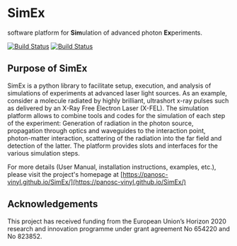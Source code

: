 SimEx
==================

software platform for **Sim**ulation of advanced photon **Ex**periments.

[![Build Status](https://travis-ci.org/PaNOSC-ViNYL/SimEx.svg?branch=master)](https://travis-ci.org/PaNOSC-ViNYL/SimEx)
[![Build Status](https://travis-ci.org/PaNOSC-ViNYL/SimEx.svg?branch=develop)](https://travis-ci.org/PaNOSC-ViNYL/SimEx)


## Purpose of SimEx

SimEx is a python library to facilitate setup, execution, and analysis of
simulations of experiments at advanced laser light sources.
As an example, consider a molecule radiated by highly brilliant,
ultrashort x-ray pulses such as delivered by an X-Ray Free Electron Laser (X-FEL).
The simulation platform allows to combine tools and codes for the
simulation of each step of the experiment: Generation of radiation in the
photon source, propagation through optics and waveguides to the interaction
point, photon-matter interaction, scattering of the radiation into the far
field and detection of the latter. The platform provides slots and
interfaces for the various simulation steps.

For more details (User Manual, installation instructions, examples, etc.),
please visit the project's homepage at [https://panosc-vinyl.github.io/SimEx/](https://panosc-vinyl.github.io/SimEx/)

## Acknowledgements
This project has received funding from the European Union’s Horizon 2020 research and innovation programme under grant agreement No 654220 and No 823852.
